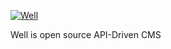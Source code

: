 <a href="well.io"><img src="https://cloud.githubusercontent.com/assets/818400/11320858/affb3fce-90b0-11e5-8cb4-4e0d6583da5b.png" alt="Well" /></a>

Well is open source API-Driven CMS
